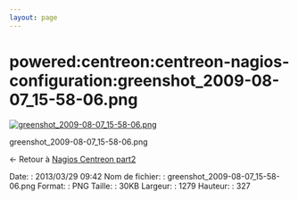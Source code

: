 ```yaml
---
layout: page
---
```


powered:centreon:centreon-nagios-configuration:greenshot\_2009-08-07\_15-58-06.png
==================================================================================

[![greenshot\_2009-08-07\_15-58-06.png](../../..//assets/media/powered/centreon/centreon-nagios-configuration/greenshot_2009-08-07_15-58-06.png@cache=&w=899&h=230 "greenshot_2009-08-07_15-58-06.png")](../../..//assets/media/powered/centreon/centreon-nagios-configuration/greenshot_2009-08-07_15-58-06.png@cache= "Afficher le fichier original")

greenshot\_2009-08-07\_15-58-06.png

← Retour à [Nagios Centreon
part2](../../../../centreon/nagios-centreon-part2.html "centreon:nagios-centreon-part2")

Date:
:   2013/03/29 09:42
Nom de fichier:
:   greenshot\_2009-08-07\_15-58-06.png
Format:
:   PNG
Taille:
:   30KB
Largeur:
:   1279
Hauteur:
:   327

